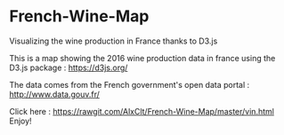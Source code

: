# French-Wine-Map

Visualizing the wine production in France thanks to D3.js

This is a map showing the 2016 wine production data in france using the D3.js package : https://d3js.org/

The data comes from the French government's open data portal : http://www.data.gouv.fr/

Click here : https://rawgit.com/AlxClt/French-Wine-Map/master/vin.html
Enjoy!
